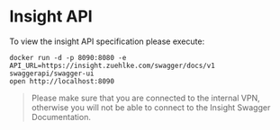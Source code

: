 # Insight API
To view the insight API specification please execute:

```
docker run -d -p 8090:8080 -e API_URL=https://insight.zuehlke.com/swagger/docs/v1 swaggerapi/swagger-ui
open http://localhost:8090
```

> Please make sure that you are connected to the internal VPN, otherwise you will not be able to connect to the Insight Swagger Documentation.

